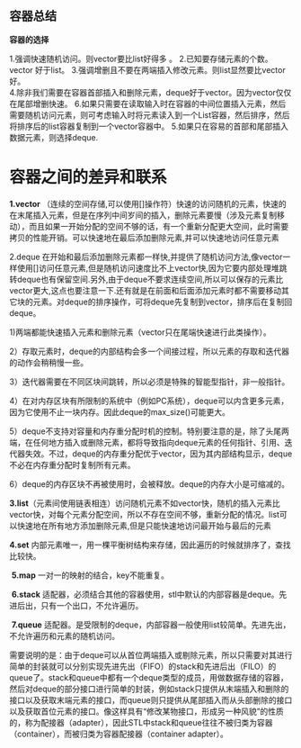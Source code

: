 ## 容器总结

**容器的选择**

 1.强调快速随机访问。则vector要比list好得多 。
 2.已知要存储元素的个数。vector 好于list。 
 3.强调增删且不要在两端插入修改元素。则list显然要比vector好。  
  4.除非我们需要在容器首部插入和删除元素，deque好于vector。因为vector仅仅在尾部增删快速。
  6.如果只需要在读取输入时在容器的中间位置插入元素，然后需要随机访问元素，则可考虑输入时将元素读入到一个List容器，然后排序，然后将排序后的list容器复制到一个vector容器中。
   5.如果只在容易的首部和尾部插入数据元素，则选择deque.

# **容器之间的差异和联系**

  **1.vector** （连续的空间存储,可以使用[]操作符）快速的访问随机的元素，快速的在末尾插入元素，但是在序列中间岁间的插入，删除元素要慢（涉及元素复制移动），而且如果一开始分配的空间不够的话，有一个重新分配更大空间，此时需要拷贝的性能开销。可以快速地在最后添加删除元素,并可以快速地访问任意元素

2.deque   在开始和最后添加删除元素都一样快,并提供了随机访问方法,像vector一样使用[]访问任意元素,但是随机访问速度比不上vector快,因为它要内部处理堆跳转deque也有保留空间.另外,由于deque不要求连续空间,所以可以保存的元素比vector更大,这点也要注意一下.还有就是在前面和后面添加元素时都不需要移动其它块的元素。对deque的排序操作，可将deque先复制到vector，排序后在复制回deque。

​      1)两端都能快速插入元素和删除元素（vector只在尾端快速进行此类操作）。

​     2）存取元素时，deque的内部结构会多一个间接过程，所以元素的存取和迭代器的动作会稍稍慢一些。

​     3）迭代器需要在不同区块间跳转，所以必须是特殊的智能型指针，非一般指针。

​     4）在对内存区块有所限制的系统中（例如PC系统），deque可以内含更多元素，因为它使用不止一块内存。因此deque的max_size()可能更大。

​     5）deque不支持对容量和内存重分配时机的控制。特别要注意的是，除了头尾两端，在任何地方插入或删除元素，都将导致指向deque元素的任何指针、引用、迭代器失效。不过，deque的内存重分配优于vector，因为其内部结构显示，deque不必在内存重分配时复制所有元素。

​     6）deque的内存区块不再被使用时，会被释放。deque的内存大小是可缩减的。

**3.list**（元素间使用链表相连）访问随机元素不如vector快，随机的插入元素比vector快，对每个元素分配空间，所以不存在空间不够，重新分配的情况。list可以快速地在所有地方添加删除元素,但是只能快速地访问最开始与最后的元素

  **4.set** 内部元素唯一，用一棵平衡树结构来存储，因此遍历的时候就排序了，查找比较快。

​     **5.map** 一对一的映射的结合，key不能重复。

​      **6.stack** 适配器，必须结合其他的容器使用，stl中默认的内部容器是deque。先进后出，只有一个出口，不允许遍历。

​      **7.queue** 适配器。是受限制的deque，内部容器一般使用list较简单。先进先出，不允许遍历和元素的随机访问。

​      需要说明的是：由于deque可以从首位两端插入或剔除元素，所以只需要对其进行简单的封装就可以分别实现先进先出（FIFO）的stack和先进后出（FILO）的queue了。stack和queue中都有一个deque类型的成员，用做数据存储的容器，然后对deque的部分接口进行简单的封装，例如stack只提供从末端插入和删除的接口以及获取末端元素的接口，而queue则只提供从尾部插入而从头部删除的接口以及获取首位元素的接口。像这样具有“修改某物接口，形成另一种风貌”的性质的，称为配接器（adapter），因此STL中stack和queue往往不被归类为容器（container），而被归类为容器配接器（container adapter）。

 